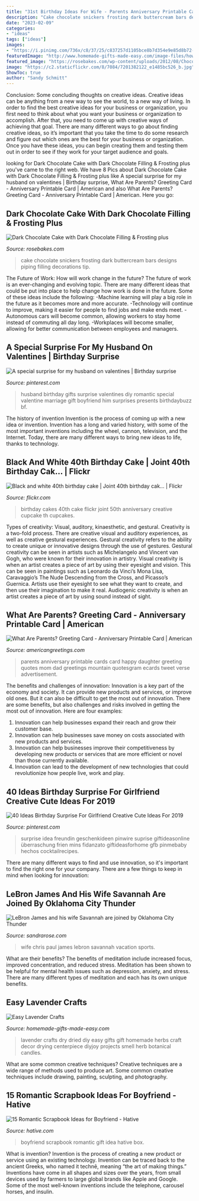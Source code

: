 ```yaml
---
title: "31st Birthday Ideas For Wife - Parents Anniversary Printable Cards Card Happy Daughter Greeting Quotes Mom Dad Greetings Mountain Quotesgram Ecards Tweet Verse Advertisement"
description: "Cake chocolate snickers frosting dark buttercream bars designs piping filling decorations tip"
date: "2023-02-09"
categories:
- "ideas"
tags: ["ideas"]
images:
- "https://i.pinimg.com/736x/c8/37/25/c837257d1105bce8b7d354e9e85d8b72--my-husband-surprise.jpg"
featuredImage: "http://www.homemade-gifts-made-easy.com/image-files/how-to-dry-lavender-800x862.jpg"
featured_image: "https://rosebakes.com/wp-content/uploads/2012/08/Chocolate-Cake-with-Dark-Chocolate-Buttercream-and-Snickers.jpg"
image: "https://c2.staticflickr.com/8/7084/7201382122_e1485bc526_b.jpg"
ShowToc: true
author: "Sandy Schmitt"
---
```



Conclusion: Some concluding thoughts on creative ideas.
Creative ideas can be anything from a new way to see the world, to a new way of living. In order to find the best creative ideas for your business or organization, you first need to think about what you want your business or organization to accomplish. After that, you need to come up with creative ways of achieving that goal. There are many different ways to go about finding creative ideas, so it’s important that you take the time to do some research and figure out which ones are the best for your business or organization. Once you have these ideas, you can begin creating them and testing them out in order to see if they work for your target audience and goals.

	

		
looking for Dark Chocolate Cake with Dark Chocolate Filling &amp; Frosting plus you've came to the right web. We have 8 Pics about Dark Chocolate Cake with Dark Chocolate Filling &amp; Frosting plus like A special surprise for my husband on valentines | Birthday surprise, What Are Parents? Greeting Card - Anniversary Printable Card | American and also What Are Parents? Greeting Card - Anniversary Printable Card | American. Here you go:
		
    
## Dark Chocolate Cake With Dark Chocolate Filling &amp; Frosting Plus

<img loading=lazy src="https://rosebakes.com/wp-content/uploads/2012/08/Chocolate-Cake-with-Dark-Chocolate-Buttercream-and-Snickers.jpg" onerror="this.onerror=null;this.src='https://tse1.mm.bing.net/th?id=OIP.rQa2vhYdDicsoupcWCjOgwHaHg&amp;pid=15.1';" alt="Dark Chocolate Cake with Dark Chocolate Filling &amp; Frosting plus">

_Source: rosebakes.com_

>cake chocolate snickers frosting dark buttercream bars designs piping filling decorations tip. 

	

The Future of Work: How will work change in the future?
The future of work is an ever-changing and evolving topic. There are many different ideas that could be put into place to help change how work is done in the future. Some of these ideas include the following: 
-Machine learning will play a big role in the future as it becomes more and more accurate. 
-Technology will continue to improve, making it easier for people to find jobs and make ends meet. 
-Autonomous cars will become common, allowing workers to stay home instead of commuting all day long. 
-Workplaces will become smaller, allowing for better communication between employees and managers.

    
## A Special Surprise For My Husband On Valentines | Birthday Surprise

<img loading=lazy src="https://i.pinimg.com/736x/c8/37/25/c837257d1105bce8b7d354e9e85d8b72--my-husband-surprise.jpg" onerror="this.onerror=null;this.src='https://tse4.mm.bing.net/th?id=OIP.pldAzrpjXrHgz30jTfTM-gHaJ3&amp;pid=15.1';" alt="A special surprise for my husband on valentines | Birthday surprise">

_Source: pinterest.com_

>husband birthday gifts surprise valentines diy romantic special valentine marriage gift boyfriend him surprises presents birthdaybuzz bf. 

	

The history of invention
Invention is the process of coming up with a new idea or invention. Invention has a long and varied history, with some of the most important inventions including the wheel, cannon, television, and the Internet. Today, there are many different ways to bring new ideas to life, thanks to technology.

    
## Black And White 40th Birthday Cake | Joint 40th Birthday Cak… | Flickr

<img loading=lazy src="https://c2.staticflickr.com/8/7084/7201382122_e1485bc526_b.jpg" onerror="this.onerror=null;this.src='https://tse3.mm.bing.net/th?id=OIP.ZH9XVIm2ehhwR_WxguNWGQHaLG&amp;pid=15.1';" alt="Black and white 40th birthday cake | Joint 40th birthday cak… | Flickr">

_Source: flickr.com_

>birthday cakes 40th cake flickr joint 50th anniversary creative cupcake th cupcakes. 

	

Types of creativity: Visual, auditory, kinaesthetic, and gestural.
Creativity is a two-fold process. There are creative visual and auditory experiences, as well as creative gestural experiences. Gestural creativity refers to the ability to create unique or innovative designs through the use of gestures. Gestural creativity can be seen in artists such as Michelangelo and Vincent van Gogh, who were known for their innovation in artistry. Visual creativity is when an artist creates a piece of art by using their eyesight and vision. This can be seen in paintings such as Leonardo da Vinci’s Mona Lisa, Caravaggio’s The Nude Descending from the Cross, and Picasso’s Guernica. Artists use their eyesight to see what they want to create, and then use their imagination to make it real. Audiogenic creativity is when an artist creates a piece of art by using sound instead of sight.

    
## What Are Parents? Greeting Card - Anniversary Printable Card | American

<img loading=lazy src="https://ak.imgag.com/imgag/product/createprint/3172542/259x400x3172542d.gif.pagespeed.ic.Vuo65Vj5_C.jpg" onerror="this.onerror=null;this.src='https://tse4.mm.bing.net/th?id=OIP.Vuo65Vj5_CmUhCsRs0Dr0AAAAA&amp;pid=15.1';" alt="What Are Parents? Greeting Card - Anniversary Printable Card | American">

_Source: americangreetings.com_

>parents anniversary printable cards card happy daughter greeting quotes mom dad greetings mountain quotesgram ecards tweet verse advertisement. 

	

The benefits and challenges of innovation:
Innovation is a key part of the economy and society. It can provide new products and services, or improve old ones. But it can also be difficult to get the most out of innovation. There are some benefits, but also challenges and risks involved in getting the most out of innovation. Here are four examples:
1. Innovation can help businesses expand their reach and grow their customer base.
2. Innovation can help businesses save money on costs associated with new products and services.
3. Innovation can help businesses improve their competitiveness by developing new products or services that are more efficient or novel than those currently available.
4. Innovation can lead to the development of new technologies that could revolutionize how people live, work and play.

    
## 40 Ideas Birthday Surprise For Girlfriend Creative Cute Ideas For 2019

<img loading=lazy src="https://i.pinimg.com/736x/5c/f7/5f/5cf75f317e13e1576ab7e1d0bc9671c0.jpg" onerror="this.onerror=null;this.src='https://tse2.mm.bing.net/th?id=OIP.LcpULMkXhHME85l_eXW8DQAAAA&amp;pid=15.1';" alt="40 Ideas Birthday Surprise For Girlfriend Creative Cute Ideas For 2019">

_Source: pinterest.com_

>surprise idea freundin geschenkideen pinwire suprise giftideasonline überraschung frien mins fidanzato giftideasforhome gfb pinmebaby hechos cocktailrecipes. 

	

There are many different ways to find and use innovation, so it's important to find the right one for your company. There are a few things to keep in mind when looking for innovation: 

    
## LeBron James And His Wife Savannah Are Joined By Oklahoma City Thunder

<img loading=lazy src="https://sandrarose.com/wp-content/uploads/2019/09/chris-paul-and-wife-BG.jpg" onerror="this.onerror=null;this.src='https://tse4.mm.bing.net/th?id=OIP.x842_tl-CNWdZGz2o9WWnwHaMF&amp;pid=15.1';" alt="LeBron James and his wife Savannah are joined by Oklahoma City Thunder">

_Source: sandrarose.com_

>wife chris paul james lebron savannah vacation sports. 

	

What are their benefits?
The benefits of meditation include increased focus, improved concentration, and reduced stress. Meditation has been shown to be helpful for mental health issues such as depression, anxiety, and stress. There are many different types of meditation and each has its own unique benefits.

    
## Easy Lavender Crafts

<img loading=lazy src="http://www.homemade-gifts-made-easy.com/image-files/how-to-dry-lavender-800x862.jpg" onerror="this.onerror=null;this.src='https://tse3.mm.bing.net/th?id=OIP.OrQejWe3u2V3S0CnZyhM4wHaH-&amp;pid=15.1';" alt="Easy Lavender Crafts">

_Source: homemade-gifts-made-easy.com_

>lavender crafts dry dried diy easy gifts gift homemade herbs craft decor drying centerpiece diyjoy projects smell herb botanical candles. 

	

What are some common creative techniques?
Creative techniques are a wide range of methods used to produce art. Some common creative techniques include drawing, painting, sculpting, and photography.

    
## 15 Romantic Scrapbook Ideas For Boyfriend - Hative

<img loading=lazy src="https://hative.com/wp-content/uploads/2014/06/scrapbook-ideas-for-boyfriend/12-scrapbook-ideas-for-lovers.jpg" onerror="this.onerror=null;this.src='https://tse3.mm.bing.net/th?id=OIP.yiwNfX34iPyYoanmfhpJTwHaJ6&amp;pid=15.1';" alt="15 Romantic Scrapbook Ideas for Boyfriend - Hative">

_Source: hative.com_

>boyfriend scrapbook romantic gift idea hative box. 

	

What is invention?
Invention is the process of creating a new product or service using an existing technology. Invention can be traced back to the ancient Greeks, who named it technē, meaning “the art of making things.” Inventions have come in all shapes and sizes over the years, from small devices used by farmers to large global brands like Apple and Google. Some of the most well-known inventions include the telephone, carousel horses, and insulin.

